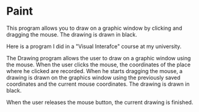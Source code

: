 # Paint
This program allows you to draw on a graphic window by clicking and dragging the mouse. The drawing is drawn in black.

Here is a program I did in a "Visual Interafce" course at my university.

The Drawing program allows the user to draw on a graphic window using the mouse. When the user clicks the mouse, the coordinates of the place where he clicked are recorded. When he starts dragging the mouse, a drawing is drawn on the graphics window using the previously saved coordinates and the current mouse coordinates. The drawing is drawn in black.

When the user releases the mouse button, the current drawing is finished.
